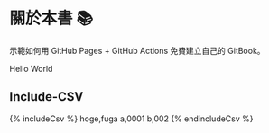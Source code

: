 # 關於本書 📚

示範如何用 GitHub Pages + GitHub Actions 免費建立自己的 GitBook。

Hello World

## Include-CSV
{% includeCsv %}
hoge,fuga
a,0001
b,002
{% endincludeCsv %}
